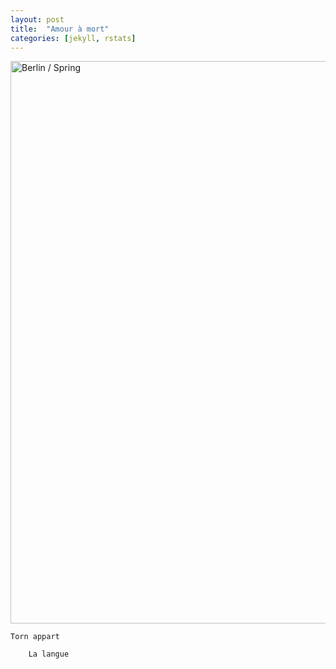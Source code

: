 ```yaml
---
layout: post
title:  "Amour à mort"
categories: [jekyll, rstats]
---
```



<a data-flickr-embed="true"  href="https://www.flickr.com/photos/136480412@N05/21763841341/in/datetaken/" title="Berlin / Spring"><img src="https://farm6.staticflickr.com/5767/21763841341_137b5651a4_b.jpg" width="1024" height="900" alt="Berlin / Spring"></a><script async src="//embedr.flickr.com/assets/client-code.js" charset="utf-8"></script>
  

	Torn appart 
	
     	La langue 




